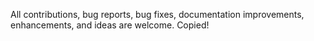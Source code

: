 All contributions, bug reports, bug fixes, documentation improvements, enhancements, and ideas are welcome.
Copied!

